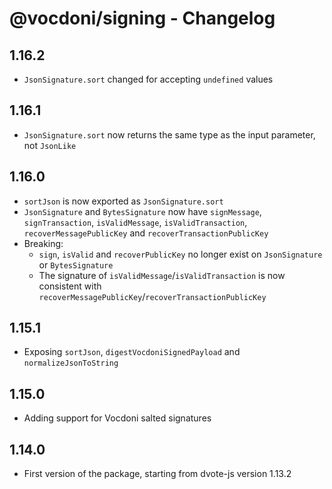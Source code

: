 # @vocdoni/signing - Changelog

## 1.16.2

- `JsonSignature.sort` changed for accepting `undefined` values

## 1.16.1

- `JsonSignature.sort` now returns the same type as the input parameter, not `JsonLike`

## 1.16.0

- `sortJson` is now exported as `JsonSignature.sort`
- `JsonSignature` and `BytesSignature` now have `signMessage`, `signTransaction`, `isValidMessage`, `isValidTransaction`, `recoverMessagePublicKey` and `recoverTransactionPublicKey`
- Breaking:
  - `sign`, `isValid` and `recoverPublicKey` no longer exist on `JsonSignature` or `BytesSignature`
  - The signature of `isValidMessage`/`isValidTransaction` is now consistent with `recoverMessagePublicKey`/`recoverTransactionPublicKey`

## 1.15.1

- Exposing `sortJson`, `digestVocdoniSignedPayload` and `normalizeJsonToString`

## 1.15.0

- Adding support for Vocdoni salted signatures

## 1.14.0

- First version of the package, starting from dvote-js version 1.13.2
